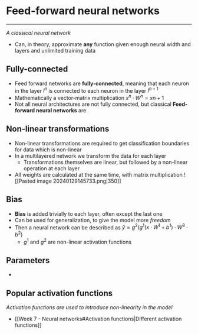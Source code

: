 
# Feed-forward neural networks
---
_A classical neural network_

* Can, in theory, approximate **any** function given enough neural width and layers and unlimited training data
## Fully-connected

* Feed forward networks are **fully-connected**, meaning that each neuron in the layer $I^n$ is connected to each neuron in the layer $I^{n+1}$
* Mathematically a vector-matrix multiplication $x^{n}\cdot W^{n}=x{{n+1}}$
* Not all neural architectures are not fully connected, but classical **Feed-forward neural networks** are

## Non-linear transformations

* Non-linear transformations are required to get classification boundaries for data which is non-linear
* In a multilayered network we transform the data for each layer
	* Transformations themselves are linear, but followed by a non-linear operation at each layer
* All weights are calculated at the same time, with matrix multiplication
  ![[Pasted image 20240129145733.png|350]]
## Bias

* **Bias** is added trivially to each layer, often except the last one
* Can be used for generalization, to give the model more _freedom_
* Then a neural network can be described as $\hat{y} = g^2(g^{1}(x\cdot W^{1}+b^{1})\cdot W^{3}\cdot b^{2})$
	* $g^{1}$ and $g^2$ are non-linear activation functions


## Parameters

* 


## Popular activation functions
_Activation functions are used to introduce non-linearity in the model_

* [[Week 7 - Neural networks#Activation functions|Different activation functions]]
